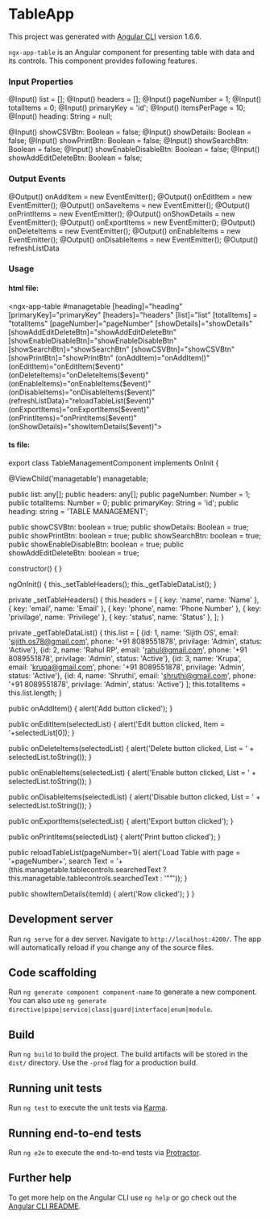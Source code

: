 # TableApp

This project was generated with [Angular CLI](https://github.com/angular/angular-cli) version 1.6.6.

`ngx-app-table` is an Angular component for presenting table with data and its controls. This component provides following features.

### Input Properties

  @Input() list = [];
  @Input() headers = [];
  @Input() pageNumber = 1;
  @Input() totalItems = 0;
  @Input() primaryKey = 'id';
  @Input() itemsPerPage = 10;
  @Input() heading: String = null;
  
  @Input() showCSVBtn: Boolean = false;
  @Input() showDetails: Boolean = false;
  @Input() showPrintBtn: Boolean = false;
  @Input() showSearchBtn: Boolean = false;
  @Input() showEnableDisableBtn: Boolean = false;
  @Input() showAddEditDeleteBtn: Boolean = false;

### Output Events

  @Output() onAddItem = new EventEmitter();
  @Output() onEditItem = new EventEmitter();
  @Output() onSaveItems = new EventEmitter();
  @Output() onPrintItems = new EventEmitter();
  @Output() onShowDetails = new EventEmitter();
  @Output() onExportItems = new EventEmitter();
  @Output() onDeleteItems = new EventEmitter();
  @Output() onEnableItems = new EventEmitter();
  @Output() onDisableItems = new EventEmitter();
  @Output() refreshListData
  
### Usage

#### html file:

<ngx-app-table 
  		#managetable
  		[heading]="heading" 
  		[primaryKey]="primaryKey" 
  		[headers]="headers" 
  		[list]="list" 
      [totalItems] = "totalItems"
  		[pageNumber]="pageNumber"
  		[showDetails]="showDetails" 
  		[showAddEditDeleteBtn]="showAddEditDeleteBtn" 
  		[showEnableDisableBtn]="showEnableDisableBtn" 
  		[showSearchBtn]="showSearchBtn" 
  		[showCSVBtn]="showCSVBtn" 
  		[showPrintBtn]="showPrintBtn" 
  		(onAddItem)="onAddItem()"
  		(onEditItem)="onEditItem($event)"
  		(onDeleteItems)="onDeleteItems($event)"
  		(onEnableItems)="onEnableItems($event)"
  		(onDisableItems)="onDisableItems($event)"
  		(refreshListData)="reloadTableList($event)"
  		(onExportItems)="onExportItems($event)"
  		(onPrintItems)="onPrintItems($event)"
  		(onShowDetails)="showItemDetails($event)">
  		</ngx-app-table>

#### ts file:

export class TableManagementComponent implements OnInit {

  @ViewChild('managetable') managetable;

  public list: any[];
  public headers: any[];
  public pageNumber: Number = 1;
  public totalItems: Number = 0;
  public primaryKey: String = 'id';
  public heading: string = 'TABLE MANAGEMENT';

  public showCSVBtn: boolean = true;
  public showDetails: Boolean = true;
  public showPrintBtn: boolean = true;
  public showSearchBtn: boolean = true;
  public showEnableDisableBtn: boolean = true;
  public showAddEditDeleteBtn: boolean = true;

  constructor() { }

  ngOnInit() {
    this._setTableHeaders();
    this._getTableDataList();
  }

  private _setTableHeaders() {
    this.headers = [
      { key: 'name', name: 'Name' },
      { key: 'email', name: 'Email' },
      { key: 'phone', name: 'Phone Number' },
      { key: 'privilage', name: 'Privilege' },
      { key: 'status', name: 'Status' },
    ];
  }

  private _getTableDataList() {
  	this.list = [
  	  {id: 1, name: 'Sijith OS', email: 'sijith.os78@gmail.com', phone: '+91 8089551878', privilage: 'Admin', status: 'Active'},
      {id: 2, name: 'Rahul RP', email: 'rahul@gmail.com', phone: '+91 8089551878', privilage: 'Admin', status: 'Active'},
      {id: 3, name: 'Krupa', email: 'krupa@gmail.com', phone: '+91 8089551878', privilage: 'Admin', status: 'Active'},
      {id: 4, name: 'Shruthi', email: 'shruthi@gmail.com', phone: '+91 8089551878', privilage: 'Admin', status: 'Active'}
  	];
    this.totalItems = this.list.length;
  }

  public onAddItem() {
    alert('Add button clicked');
  }

  public onEditItem(selectedList) {
    alert('Edit button clicked, Item = '+selectedList[0]);
  }

  public onDeleteItems(selectedList) {
    alert('Delete button clicked, List = ' + selectedList.toString());
  }

  public onEnableItems(selectedList) {
    alert('Enable button clicked, List = ' + selectedList.toString());
  }

  public onDisableItems(selectedList) {
    alert('Disable button clicked, List = ' + selectedList.toString());
  }

  public onExportItems(selectedList) {
    alert('Export button clicked');
  }

  public onPrintItems(selectedList) {
    alert('Print button clicked');
  }

  public reloadTableList(pageNumber=1){
  	alert('Load Table with page = '+pageNumber+', search Text = '+ (this.managetable.tablecontrols.searchedText ? this.managetable.tablecontrols.searchedText : '""'));
  }

  public showItemDetails(itemId) {
  		alert('Row clicked');
  }
}

## Development server

Run `ng serve` for a dev server. Navigate to `http://localhost:4200/`. The app will automatically reload if you change any of the source files.

## Code scaffolding

Run `ng generate component component-name` to generate a new component. You can also use `ng generate directive|pipe|service|class|guard|interface|enum|module`.

## Build

Run `ng build` to build the project. The build artifacts will be stored in the `dist/` directory. Use the `-prod` flag for a production build.

## Running unit tests

Run `ng test` to execute the unit tests via [Karma](https://karma-runner.github.io).

## Running end-to-end tests

Run `ng e2e` to execute the end-to-end tests via [Protractor](http://www.protractortest.org/).

## Further help

To get more help on the Angular CLI use `ng help` or go check out the [Angular CLI README](https://github.com/angular/angular-cli/blob/master/README.md).
